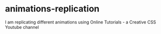 # animations-replication
I am replicating different animations using Online Tutorials - a Creative CSS Youtube channel

